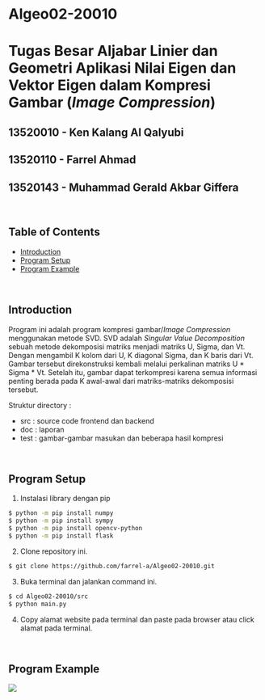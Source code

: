 # Algeo02-20010

# Tugas Besar Aljabar Linier dan Geometri Aplikasi Nilai Eigen dan Vektor Eigen dalam Kompresi Gambar (*Image Compression*)

## 13520010 - Ken Kalang Al Qalyubi
## 13520110 - Farrel Ahmad
## 13520143 - Muhammad Gerald Akbar Giffera 

<br>

## Table of Contents
- [Introduction](#intro)
- [Program Setup](#setup)
- [Program Example](#pe)

<br>

## Introduction <a name = "intro"></a>
Program ini adalah program kompresi gambar/*Image Compression* menggunakan metode SVD. SVD adalah *Singular Value Decomposition* sebuah metode dekomposisi matriks menjadi matriks U, Sigma, dan Vt. Dengan mengambil K kolom dari U, K diagonal Sigma, dan K baris dari Vt. Gambar tersebut direkonstruksi kembali melalui perkalinan matriks U * Sigma * Vt. Setelah itu, gambar dapat terkompresi karena semua informasi penting berada pada K awal-awal dari matriks-matriks dekomposisi tersebut.

Struktur directory :
- src : source code frontend dan backend
- doc : laporan
- test : gambar-gambar masukan dan beberapa hasil kompresi

<br>

## Program Setup <a name = "setup"></a>
1. Instalasi library dengan pip
```sh
$ python -m pip install numpy
$ python -m pip install sympy
$ python -m pip install opencv-python
$ python -m pip install flask
```
2. Clone repository ini.
```sh
$ git clone https://github.com/farrel-a/Algeo02-20010.git
```

3. Buka terminal dan jalankan command ini.
```sh
$ cd Algeo02-20010/src
$ python main.py
```

4. Copy alamat website pada terminal dan paste pada browser atau click alamat pada terminal.

<br>

## Program Example <a name = "pe"></a>

![](https://i.ibb.co/kK34nsK/contoh.png)